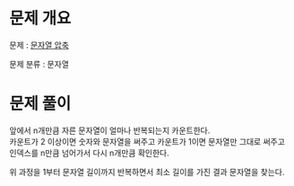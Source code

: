 # 문제 개요

문제 : [문자열 압축](https://school.programmers.co.kr/learn/courses/30/lessons/60057)

문제 분류 : 문자열

# 문제 풀이

앞에서 n개만큼 자른 문자열이 얼마나 반복되는지 카운트한다.  
카운트가 2 이상이면 숫자와 문자열을 써주고 카운트가 1이면 문자열만 그대로 써주고  
인덱스를 n만큼 넘어가서 다시 n개만큼 확인한다.

위 과정을 1부터 문자열 길이까지 반복하면서 최소 길이를 가진 결과 문자열을 찾는다.
